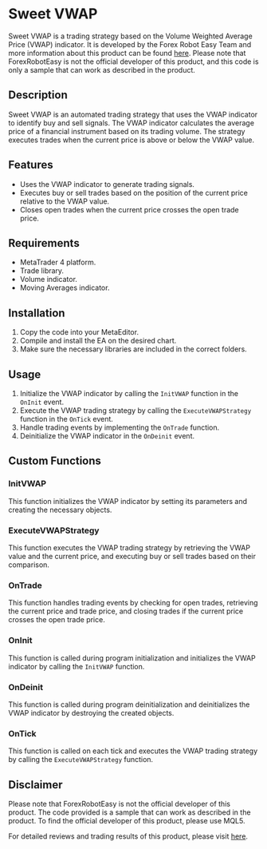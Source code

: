 # Sweet VWAP

Sweet VWAP is a trading strategy based on the Volume Weighted Average Price (VWAP) indicator. It is developed by the Forex Robot Easy Team and more information about this product can be found [here](https://forexroboteasy.com/forex-robot-review/sweet-vwap-forex-software-unbiased-review-real-results/). Please note that ForexRobotEasy is not the official developer of this product, and this code is only a sample that can work as described in the product.

## Description

Sweet VWAP is an automated trading strategy that uses the VWAP indicator to identify buy and sell signals. The VWAP indicator calculates the average price of a financial instrument based on its trading volume. The strategy executes trades when the current price is above or below the VWAP value.

## Features

- Uses the VWAP indicator to generate trading signals.
- Executes buy or sell trades based on the position of the current price relative to the VWAP value.
- Closes open trades when the current price crosses the open trade price.

## Requirements

- MetaTrader 4 platform.
- Trade library.
- Volume indicator.
- Moving Averages indicator.

## Installation

1. Copy the code into your MetaEditor.
2. Compile and install the EA on the desired chart.
3. Make sure the necessary libraries are included in the correct folders.

## Usage

1. Initialize the VWAP indicator by calling the `InitVWAP` function in the `OnInit` event.
2. Execute the VWAP trading strategy by calling the `ExecuteVWAPStrategy` function in the `OnTick` event.
3. Handle trading events by implementing the `OnTrade` function.
4. Deinitialize the VWAP indicator in the `OnDeinit` event.

## Custom Functions

### InitVWAP

This function initializes the VWAP indicator by setting its parameters and creating the necessary objects.

### ExecuteVWAPStrategy

This function executes the VWAP trading strategy by retrieving the VWAP value and the current price, and executing buy or sell trades based on their comparison.

### OnTrade

This function handles trading events by checking for open trades, retrieving the current price and trade price, and closing trades if the current price crosses the open trade price.

### OnInit

This function is called during program initialization and initializes the VWAP indicator by calling the `InitVWAP` function.

### OnDeinit

This function is called during program deinitialization and deinitializes the VWAP indicator by destroying the created objects.

### OnTick

This function is called on each tick and executes the VWAP trading strategy by calling the `ExecuteVWAPStrategy` function.

## Disclaimer

Please note that ForexRobotEasy is not the official developer of this product. The code provided is a sample that can work as described in the product. To find the official developer of this product, please use MQL5.

For detailed reviews and trading results of this product, please visit [here](https://forexroboteasy.com/forex-robot-review/sweet-vwap-forex-software-unbiased-review-real-results/).

